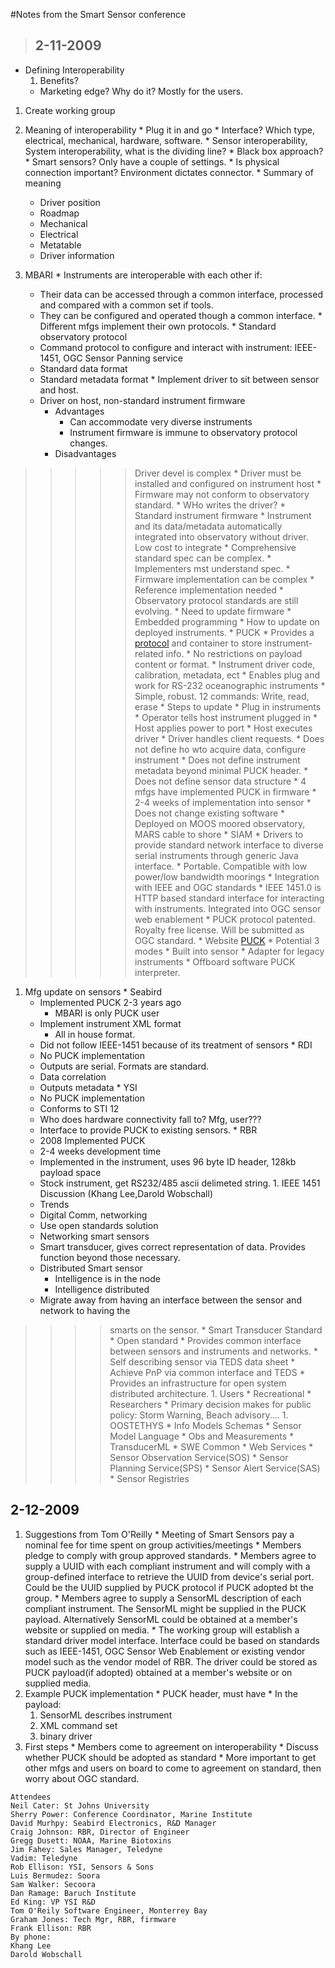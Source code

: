 #Notes from the Smart Sensor conference
> ## 2-11-2009 ##
  * Defining Interoperability
    1. Benefits?
      * Marketing edge? Why do it? Mostly for the users.

  1. Create working group
  1. Meaning of interoperability
    * Plug it in and go
    * Interface? Which type, electrical, mechanical, hardware, software.
    * Sensor interoperability, System interoperability, what is the dividing line?
    * Black box approach?
    * Smart sensors? Only have a couple of settings.
    * Is physical connection important? Environment dictates connector.
    * Summary of meaning
      * Driver position
      * Roadmap
      * Mechanical
      * Electrical
      * Metatable
      * Driver information

  1. MBARI
    * Instruments are interoperable with each other if:
      * Their data can be accessed through a common interface, processed and compared   with a common set if tools.
      * They can be configured and operated though a common interface.
    * Different mfgs implement their own protocols.
    * Standard observatory protocol
      * Command protocol to configure and interact with instrument: IEEE-1451, OGC Sensor Panning service
      * Standard data format
      * Standard metadata format
    * Implement driver to sit between sensor and host.
      * Driver on host, non-standard instrument firmware
        * Advantages
          * Can accommodate very diverse instruments
          * Instrument firmware is immune to observatory protocol changes.
        * Disadvantages
> > > > > Driver devel is complex
          * Driver must be installed and configured on instrument host
          * Firmware may not conform to observatory standard.
        * WHo writes the driver?
        * Standard instrument firmware
          * Instrument and its data/metadata automatically integrated into observatory without driver. Low cost to integrate
          * Comprehensive standard spec can be complex.
            * Implementers mst understand spec.
            * Firmware implementation can be complex
            * Reference implementation needed
          * Observatory protocol standards are still evolving.
            * Need to update firmware
            * Embedded programming
            * How to update on deployed instruments.
        * PUCK
          * Provides a [protocol](http://www.mbari.org/pw/puckProtocol_1_3.pdf) and container to store instrument-related info.
          * No restrictions on payload content or format.
            * Instrument driver code, calibration, metadata, ect
          * Enables plug and work for RS-232 oceanographic instruments
          * Simple, robust. 12 commands: Write, read, erase
          * Steps to update
            * Plug in instruments
            * Operator tells host instrument plugged in
            * Host applies power to port
            * Host executes driver
            * Driver handles client requests.
            * Does not define ho wto acquire data, configure instrument
            * Does not define instrument metadata beyond minimal PUCK header.
            * Does not define sensor data structure
            * 4 mfgs have implemented PUCK in firmware
            * 2-4 weeks of implementation into sensor
            * Does not change existing software
            * Deployed on MOOS moored observatory, MARS cable to shore
          * SIAM
            * Drivers to provide standard network interface to diverse serial instruments through generic Java interface.
            * Portable. Compatible with low power/low bandwidth moorings
            * Integration with IEEE and OGC standards
              * IEEE 1451.0 is HTTP based standard interface for interacting with instruments. Integrated into OGC sensor web enablement
          * PUCK protocol patented. Royalty free license. Will be submitted as OGC standard.
          * Website [PUCK](http://www.mbari.org/pw)
          * Potential 3 modes
            * Built into sensor
            * Adapter for legacy instruments
            * Offboard software PUCK interpreter.
  1. Mfg update on sensors
    * Seabird
      * Implemented PUCK 2-3 years ago
        * MBARI is only PUCK user
      * Implement instrument XML format
        * All in house format.
      * Did not follow IEEE-1451 because of its treatment of sensors
    * RDI
      * No PUCK implementation
      * Outputs are serial. Formats are standard.
      * Data correlation
      * Outputs metadata
    * YSI
      * No PUCK implementation
      * Conforms to STI 12
      * Who does hardware connectivity fall to? Mfg, user???
      * Interface to provide PUCK to existing sensors.
    * RBR
      * 2008 Implemented PUCK
      * 2-4 weeks development time
      * Implemented in the instrument, uses 96 byte ID header, 128kb payload space
      * Stock instrument, get RS232/485 ascii delimeted string.
    1. IEEE 1451 Discussion (Khang Lee,Darold Wobschall)
      * Trends
      * Digital Comm, networking
      * Use open standards solution
      * Networking smart sensors
      * Smart transducer, gives correct representation of data. Provides function beyond those necessary.
      * Distributed Smart sensor
        * Intelligence is in the node
        * Intelligence distributed
      * Migrate away from having an interface between the sensor and network to having the

> > > > smarts on the sensor.
      * Smart Transducer Standard
        * Open standard
        * Provides common interface between sensors and instruments and networks.
        * Self describing sensor via TEDS data sheet
        * Achieve PnP via common interface and TEDS
        * Provides an infrastructure for open system distributed architecture.
    1. Users
      * Recreational
      * Researchers
      * Primary decision makes for public policy: Storm Warning, Beach advisory....
    1. OOSTETHYS
      * Info Models Schemas
        * Sensor Model Language
        * Obs and Measurements
        * TransducerML
        * SWE Common
      * Web Services
        * Sensor Observation Service(SOS)
        * Sensor Planning Service(SPS)
        * Sensor Alert Service(SAS)
        * Sensor Registries

## 2-12-2009 ##
  1. Suggestions from Tom O'Reilly
    * Meeting of Smart Sensors pay a nominal fee for time spent on group activities/meetings
    * Members pledge to comply with group approved standards.
    * Members agree to supply a UUID with each compliant instrument and will comply with a group-defined interface to retrieve the UUID from device's serial port. Could be the UUID supplied by PUCK protocol if PUCK adopted bt the group.
    * Members agree to supply a SensorML description of each compliant instrument. The SensorML might be supplied in the PUCK payload. Alternatively SensorML could be obtained at a member's website or supplied on media.
    * The working group will establish a standard driver model interface. Interface could be based on standards such as IEEE-1451, OGC Sensor Web Enablement or existing vendor model such as the vendor model of RBR. The driver could be stored as PUCK payload(if adopted) obtained at a member's website or on supplied media.
  1. Example PUCK implementation
    * PUCK header, must have
    * In the payload:
      1. SensorML describes instrument
      1. XML command set
      1. binary driver
  1. First steps
    * Members come to agreement on interoperability
    * Discuss whether PUCK should be adopted as standard
    * More important to get other mfgs and users on board to come to agreement on standard, then worry about OGC standard.



```
Attendees 
Neil Cater: St Johns University
Sherry Power: Conference Coordinator, Marine Institute
David Murhpy: Seabird Electronics, R&D Manager
Craig Johnson: RBR, Director of Engineer
Gregg Dusett: NOAA, Marine Biotoxins
Jim Fahey: Sales Manager, Teledyne
Vadim: Teledyne
Rob Ellison: YSI, Sensors & Sons
Luis Bermudez: Soora
Sam Walker: Secoora
Dan Ramage: Baruch Institute
Ed King: VP YSI R&D
Tom O'Reily Software Engineer, Monterrey Bay
Graham Jones: Tech Mgr, RBR, firmware
Frank Ellison: RBR
By phone:
Khang Lee
Darold Wobschall
```